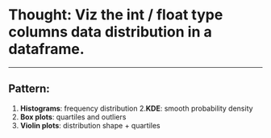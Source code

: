 # Thought: Viz the int / float type columns data distribution in a dataframe. 
---
## Pattern:
1. **Histograms**: frequency distribution
2.**KDE**: smooth probability density
3. **Box plots**: quartiles and outliers
4. **Violin plots**: distribution shape + quartiles


